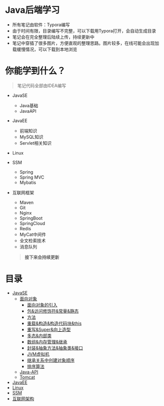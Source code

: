 # Java后端学习

- 所有笔记由软件：Typora编写
- 由于时间有限，目录编写不完整，可以下载用Typora打开，会自动生成目录
- 笔记会在完全整理后陆续上传，持续更新中
- 笔记中穿插了很多图片，方便直观的整理思路。图片较多，在线可能会出现加载缓慢情况，可以下载到本地浏览

# 你能学到什么？

> 笔记代码全部由IDEA编写

- JavaSE

  - Java基础
  - JavaAPI

- JavaEE

  - 前端知识
  - MySQL知识
  - Servlet相关知识

- Linux

- SSM

  - Spring
  - Spring MVC
  - Mybatis

- 互联网框架

  - Maven
  - Git
  - Nginx
  - SpringBoot
  - SpringCloud
  - Redis
  - MyCat中间件
  - 全文检索技术
  - 消息队列

  > **接下来会持续更新**

# 目录

- [JavaSE](JavaEE)
  - [面向对象](JavaSE/面向对象笔记)
    - [面向对象的引入](JavaSE/面向对象笔记/引入面向对象.md)
    - [包&访问修饰符&常量&静态](JavaSE/面向对象笔记/包&访问修饰符&常量&静态.md)
    - [方法](JavaSE/面向对象笔记/方法.md)
    - [重载&构造&构造代码块&this](JavaSE/面向对象笔记/方法的重载&构造方法&this&构造代码块.md)
    - [重写&Super&向上造型](JavaSE/面向对象笔记/Super、向上造型、方法的重写.md)
    - [多态&内部类](JavaSE/面向对象笔记/多态&（成员、匿名）内部类.md)
    - [数组&内存管理&继承](JavaSE/面向对象笔记/数组&内存管理&继承.md)
    - [封装&抽象方法&抽象类&接口](JavaSE/面向对象笔记/封装&抽象方法&抽象类&接口.md)
    - [JVM虚拟机](JavaSE/面向对象笔记/JVM虚拟机.md)
    - [继承关系中创建对象顺序](JavaSE/面向对象笔记/在继承关系中创建子类对象程序的执行顺序.md)
    - [排序算法](JavaSE/面向对象笔记/算法总结.md)
  - [Java-API](JavaSE/API学习笔记)
  - [Tomcat](JavaSE/Tomcat)
- [JavaEE](JavaEE)
- [Linux](Linux)
- [SSM](SSM)
- [互联网架构](互联网架构)

